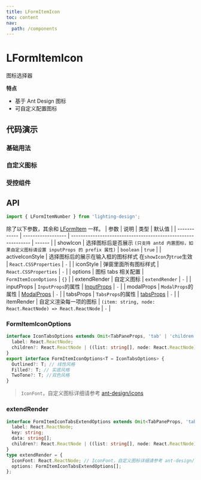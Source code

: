 ```yaml
---
title: LFormItemIcon
toc: content
nav:
  path: /components
---
```


# LFormItemIcon

图标选择器

**特点**

- 基于 Ant Design 图标
- 可自定义配置图标

## 代码演示

### 基础用法

<code src='./demos/Demo.tsx'></code>

### 自定义图标

<code src='./demos/Demo1.tsx'></code>

### 受控组件

<code src='./demos/Demo2.tsx'></code>

## API

```ts
import { LFormItemNumber } from 'lighting-design';
```

除了以下参数，其余和 [LFormItem](/components/form-item#api) 一样。
| 参数 | 说明 | 类型 | 默认值 |
| ------------ | ------------------ | ------------------------------------------------------------- | ------ |
| showIcon | 选择图标后是否展示 `(只支持 antd 内置图标，如果自定义图标请设置 inputProps 的 prefix 属性)` | `boolean` | `true` |
| activeIconStyle | 选择图标后的展示在输入框的图标样式 在`showIcon`为`true`生效 | `React.CSSProperties` | `-` |
| iconStyle | 弹窗里面所有图标样式 | `React.CSSProperties` | `-` |
| options | 图标 tabs 相关配置 | `FormItemIconOptions` | `{}` |
| extendRender | 自定义图标 | `extendRender` | `-` |
| inputProps | `InputProps`的属性 | [InputProps](https://ant.design/components/input-cn#api) | `-` |
| modalProps | `ModalProps`的属性 | [ModalProps](https://ant.design/components/modal-cn#api) | `-` |
| tabsProps | `TabsProps`的属性 | [tabsProps](https://ant.design/components/tabs-cn#api) | `-` |
| itemRender | 自定义渲染每一项的图标 | `(item: string, node: React.ReactNode) => React.ReactNode` | `-` |

### FormItemIconOptions

```ts
interface IconTabsOptions extends Omit<TabPaneProps, 'tab' | 'children'> {
  label: React.ReactNode;
  children?: React.ReactNode | ((list: string[], node: React.ReactNode) => React.ReactNode);
}
export interface FormItemIconOptions<T = IconTabsOptions> {
  Outlined?: T; // 线性风格
  Filled?: T; // 实底风格
  TwoTone?: T; //双色风格
}
```

> `IconFont`，自定义图标详细请参考 [ant-design/icons](<[/components/form-item#api](https://ant.design/components/icon-cn#api)>)

### extendRender

```ts
interface FormItemIconTabsExtendOptions extends Omit<TabPaneProps, 'tab' | 'children'> {
  label: React.ReactNode;
  key: string;
  data: string[];
  children?: React.ReactNode | ((list: string[], node: React.ReactNode) => React.ReactNode);
}
type extendRender = {
  IconFont: React.ReactNode; // IconFont，自定义图标详细请参考 ant-design/icons
  options: FormItemIconTabsExtendOptions[];
};
```
